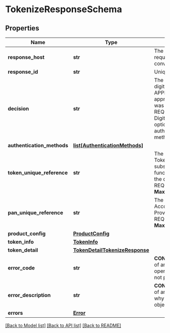 # TokenizeResponseSchema

## Properties
Name | Type | Description | Notes
------------ | ------------- | ------------- | -------------
**response_host** | **str** | The MasterCard host that originated the request. Future calls in the same conversation may be routed to this host.   | [optional] 
**response_id** | **str** | Unique identifier for the response.  | [optional] 
**decision** | **str** | The tokenization decision for this digitization request. Must be either APPROVED (Digitization request was approved), DECLINED (Digitization request was declined) OR REQUIRE_ADDITIONAL_AUTHENTICATION Digitization request was approved but optionally requires additional authentication. One or more Authentication methods may be provided).  | [optional] 
**authentication_methods** | [**list[AuthenticationMethods]**](AuthenticationMethods.md) |  | [optional] 
**token_unique_reference** | **str** | The unique reference allocated to the new Token. Serves as a unique identifier for all subsequent queries or management functions relating to this Token. Provided if the decision was APPROVED or REQUIRE_ADDITIONAL_AUTHENTICATION.    __Max Length:64__  | [optional] 
**pan_unique_reference** | **str** | The unique reference allocated to the Account Primary Account Number. Provided if the decision was APPROVED or REQUIRE_ADDITIONAL_AUTHENTICATION.  __Max Length:64__  | [optional] 
**product_config** | [**ProductConfig**](ProductConfig.md) |  | [optional] 
**token_info** | [**TokenInfo**](TokenInfo.md) |  | [optional] 
**token_detail** | [**TokenDetailTokenizeResponse**](TokenDetailTokenizeResponse.md) |  | [optional] 
**error_code** | **str** | __CONDITIONAL__&lt;br&gt; Returned in the event of and error and contains the reason the operation failed. Only use if errors object is not present.&lt;br&gt; __Max Length: 32__  | [optional] 
**error_description** | **str** | __CONDITIONAL__&lt;br&gt; Returned in the event of and error and contains a description of why the operation failed. Only use if errors object is not present.&lt;br&gt; __Max Length: 32__    | [optional] 
**errors** | [**Error**](Error.md) |  | [optional] 

[[Back to Model list]](../README.md#documentation-for-models) [[Back to API list]](../README.md#documentation-for-api-endpoints) [[Back to README]](../README.md)


